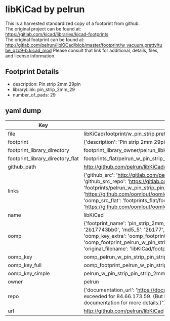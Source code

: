 # libKiCad by pelrun  
This is a harvested standardized copy of a footprint from github.  
The original project can be found at:  
https://gitlab.com/kicad/libraries/kicad-footprints  
The original footprint can be found at:
http://gitlab.com/pelrun/libKiCad/blob/master/footprint/w_vacuum.pretty/tube_gzc9-b.kicad_mod
Please consult that link for additional, details, files, and license information.  
## Footprint Details
* description: Pin strip 2mm 29pin  
* libraryLink: pin_strip_2mm_29  
* number_of_pads: 29  
## yaml dump  
| Key | Value |  
| --- | --- |  
| file | libKiCad/footprint/w_pin_strip.pretty/pin_strip_2mm_29.kicad_mod |  
| footprint | {'description': 'Pin strip 2mm 29pin', 'libraryLink': 'pin_strip_2mm_29', 'number_of_pads': 29} |  
| footprint_library_directory | footprint_library_owner/pelrun_libKiCad |  
| footprint_library_directory_flat | footprints_flat/pelrun_w_pin_strip_pin_strip_2mm_29/working |  
| github_path | http://github.com/pelrun/libKiCad/blob/master/footprint/w_pin_strip.pretty/pin_strip_2mm_29.kicad_mod |  
| links | {'github_src': 'http://gitlab.com/pelrun/libKiCad/blob/master/footprint/w_vacuum.pretty/tube_gzc9-b.kicad_mod', 'github_src_repo': 'https://gitlab.com/kicad/libraries/kicad-footprints', 'oomp_bot': 'footprints/pelrun_w_pin_strip_pin_strip_2mm_29/working', 'oomp_bot_github': 'https://github.com/oomlout/oomlout_oomp_footprint_bot/tree/main/footprints/pelrun_w_pin_strip_pin_strip_2mm_29/working', 'oomp_src_flat': 'footprints_flat/footprints_flat/pelrun_w_pin_strip_pin_strip_2mm_29/working', 'oomp_src_flat_github': 'https://github.com/oomlout/oomlout_oomp_footprint_src/tree/main/footprints_flat/pelrun_w_pin_strip_pin_strip_2mm_29/working'} |  
| name | libKiCad |  
| oomp | {'footprint_name': 'pin_strip_2mm_29', 'library_name': 'w_pin_strip', 'md5': '2b17743bb05b78f6a9988d31d5f9a928', 'md5_10': '2b17743bb0', 'md5_5': '2b177', 'md5_6': '2b1774', 'oomp_key': 'oomp_pelrun_w_pin_strip_pin_strip_2mm_29', 'oomp_key_extra': 'oomp_footprint_pelrun_w_pin_strip_pin_strip_2mm_29', 'oomp_key_full': 'oomp_footprint_pelrun_w_pin_strip_pin_strip_2mm_29_2b1774', 'oomp_key_simple': 'pelrun_w_pin_strip_pin_strip_2mm_29', 'original_filename': 'libKiCad/footprint/w_pin_strip.pretty/pin_strip_2mm_29.kicad_mod', 'owner_name': 'pelrun'} |  
| oomp_key | oomp_pelrun_w_pin_strip_pin_strip_2mm_29 |  
| oomp_key_full | oomp_footprint_pelrun_w_pin_strip_pin_strip_2mm_29 |  
| oomp_key_simple | pelrun_w_pin_strip_pin_strip_2mm_29 |  
| owner | pelrun |  
| repo | {'documentation_url': 'https://docs.github.com/rest/overview/resources-in-the-rest-api#rate-limiting', 'message': "API rate limit exceeded for 84.66.173.59. (But here's the good news: Authenticated requests get a higher rate limit. Check out the documentation for more details.)"} |  
| url | http://github.com/pelrun/libKiCad |  

